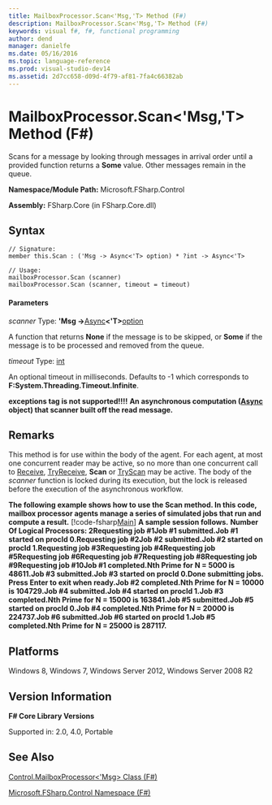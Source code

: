 ```yaml
---
title: MailboxProcessor.Scan<'Msg,'T> Method (F#)
description: MailboxProcessor.Scan<'Msg,'T> Method (F#)
keywords: visual f#, f#, functional programming
author: dend
manager: danielfe
ms.date: 05/16/2016
ms.topic: language-reference
ms.prod: visual-studio-dev14
ms.assetid: 2d7cc658-d09d-4f79-af81-7fa4c66382ab 
---
```


# MailboxProcessor.Scan<'Msg,'T> Method (F#)

Scans for a message by looking through messages in arrival order until a provided function returns a **Some** value. Other messages remain in the queue.

**Namespace/Module Path:** Microsoft.FSharp.Control

**Assembly:** FSharp.Core (in FSharp.Core.dll)


## Syntax

```
// Signature:
member this.Scan : ('Msg -> Async<'T> option) * ?int -> Async<'T>

// Usage:
mailboxProcessor.Scan (scanner)
mailboxProcessor.Scan (scanner, timeout = timeout)
```

#### Parameters
*scanner*
Type: **'Msg -&gt;**[Async](https://msdn.microsoft.com/library/e0b28ea2-dea5-4021-b2b9-d7d4761babde)**&lt;'T&gt;**[option](https://msdn.microsoft.com/library/b08add48-34bf-4410-80a1-ef6a8daddc58)


A function that returns **None** if the message is to be skipped, or **Some** if the message is to be processed and removed from the queue.


*timeout*
Type: [int](https://msdn.microsoft.com/library/025d5455-3622-4ea5-9573-3ecbd4ee1375)


An optional timeout in milliseconds. Defaults to -1 which corresponds to **F:System.Threading.Timeout.Infinite**.



**exceptions tag is not supported!!!!**
**An asynchronous computation ([Async](https://msdn.microsoft.com/library/03eb4d12-a01a-4565-a077-5e83f17cf6f7) object) that scanner built off the read message.**
## Remarks
This method is for use within the body of the agent. For each agent, at most one concurrent reader may be active, so no more than one concurrent call to [Receive](https://msdn.microsoft.com/library/46a1d8e6-3906-45c2-9722-0ddab574cc6a), [TryReceive](https://msdn.microsoft.com/library/edcb3930-cefd-4d88-935d-7dd6297355ee), **Scan** or [TryScan](https://msdn.microsoft.com/library/05aa6c91-fe9f-4830-a2d7-6dfa5a2ab376) may be active. The body of the *scanner* function is locked during its execution, but the lock is released before the execution of the asynchronous workflow.

**The following example shows how to use the Scan method. In this code, mailbox processor agents manage a series of simulated jobs that run and compute a result.**
[!code-fsharp[Main](snippets/fsmailboxprocessor/snippet21.fs)]
**A sample session follows.**
**Number Of Logical Processors: 2Requesting job #1Job #1 submitted.Job #1 started on procId 0.Requesting job #2Job #2 submitted.Job #2 started on procId 1.Requesting job #3Requesting job #4Requesting job #5Requesting job #6Requesting job #7Requesting job #8Requesting job #9Requesting job #10Job #1 completed.Nth Prime for N = 5000 is 48611.Job #3 submitted.Job #3 started on procId 0.Done submitting jobs. Press Enter to exit when ready.Job #2 completed.Nth Prime for N = 10000 is 104729.Job #4 submitted.Job #4 started on procId 1.Job #3 completed.Nth Prime for N = 15000 is 163841.Job #5 submitted.Job #5 started on procId 0.Job #4 completed.Nth Prime for N = 20000 is 224737.Job #6 submitted.Job #6 started on procId 1.Job #5 completed.Nth Prime for N = 25000 is 287117.**
## Platforms
Windows 8, Windows 7, Windows Server 2012, Windows Server 2008 R2


## Version Information
**F# Core Library Versions**

Supported in: 2.0, 4.0, Portable




## See Also
[Control.MailboxProcessor&#60;'Msg&#62; Class &#40;F&#35;&#41;](Control.MailboxProcessor%5B%27Msg%5D-Class-%5BFSharp%5D.md)

[Microsoft.FSharp.Control Namespace &#40;F&#35;&#41;](Microsoft.FSharp.Control-Namespace-%5BFSharp%5D.md)

